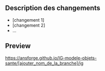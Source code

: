 ## Description des changements

* [changement 1]
* [changement 2]
* ...

## Preview

https://ansforge.github.io/IG-modele-objets-sante/[ajouter_nom_de_la_branche]/ig
